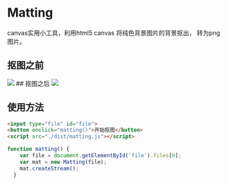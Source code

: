 # Matting
canvas实用小工具，利用html5 canvas 将纯色背景图片的背景抠出， 转为png图片。
## 抠图之前
<img src='https://github.com/monkeyWangs/Matting/blob/master/images/bike.jpg'>
## 抠图之后
<img src='https://github.com/monkeyWangs/Matting/blob/master/images/bike.png'>

## 使用方法
```html
<input type="file" id="file">
<button onclick="matting()">开始抠图</button>
<script src="./dist/matting.js"></script>
```
```javascript
function matting() {
    var file = document.getElementById('file').files[0];
    var mat = new Matting(file);
    mat.createStream();
  }
```
